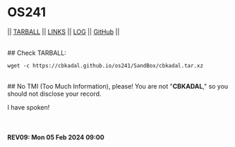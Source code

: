 ---
---

# OS241

|| [TARBALL](SandBox/cbkadal.tar.xz) || [LINKS](LINKS/) || [LOG](TXT/mylog.txt) || [GitHub](https://github.com/cbkadal/os241/) ||

<br>
## Check TARBALL:

```
wget -c https://cbkadal.github.io/os241/SandBox/cbkadal.tar.xz

```

<br>
## No TMI (Too Much Information), please! 
You are not "<b>CBKADAL</b>," so you should not disclose your record.

I have spoken!

<br><b>
#### REV09: Mon 05 Feb 2024 09:00
<br>
